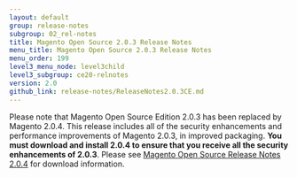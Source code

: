 ```yaml
---
layout: default
group: release-notes
subgroup: 02_rel-notes
title: Magento Open Source 2.0.3 Release Notes 
menu_title: Magento Open Source 2.0.3 Release Notes 
menu_order: 199
level3_menu_node: level3child
level3_subgroup: ce20-relnotes
version: 2.0
github_link: release-notes/ReleaseNotes2.0.3CE.md
---
```


Please note that Magento Open Source Edition 2.0.3 has been replaced by Magento 2.0.4. This release includes all of the security enhancements and performance improvements of Magento 2.0.3, in improved packaging. **You must download and install 2.0.4 to ensure that you receive all the security enhancements of 2.0.3**. Please see  <a href="{{page.baseurl}}/release-notes/ReleaseNotes2.0.4CE.html" target="_blank">Magento Open Source Release Notes 2.0.4</a> for download information. 











